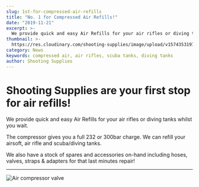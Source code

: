 ```yaml
---
slug: 1st-for-compressed-air-refills
title: "No. 1 for Compressed Air Refills!"
date: "2019-11-21"
excerpt: >-
  We provide quick and easy Air Refills for your air rifles or diving tanks.
thumbnail: >-
  https://res.cloudinary.com/shooting-supplies/image/upload/v1574353197/Blog/Gun-Charging-Kit-A-Clamp-with-hose_jkwukc.jpg
category: News
keywords: compressed air, air rifles, scuba tanks, diving tanks
author: Shooting Supplies
---
```


# **Shooting Supplies are your first stop for air refills!**

We provide quick and easy Air Refills for your air rifles or diving tanks whilst you wait.

The compressor gives you a full 232 or 300bar charge. We can refill your airsoft, air rifle and scuba/diving tanks.

We also have a stock of spares and accessories on-hand including hoses, valves, straps & adapters for that last minutes repair!

****

![Air compressor valve](https://res.cloudinary.com/shooting-supplies/image/upload/v1574353197/Blog/Gun-Charging-Kit-A-Clamp-with-hose_jkwukc.jpg)